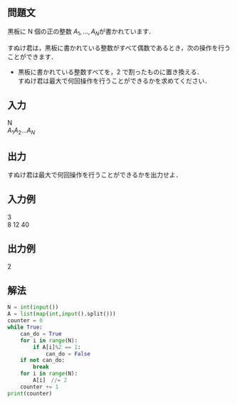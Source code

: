 ## 問題文
黒板に 
N 個の正の整数 $`A_{1},...,A_{N}`$が書かれています．

すぬけ君は，黒板に書かれている整数がすべて偶数であるとき，次の操作を行うことができます．

- 黒板に書かれている整数すべてを，2 で割ったものに置き換える．  
すぬけ君は最大で何回操作を行うことができるかを求めてください．

## 入力
N  
$`A_{1} A_{2}...A_{N}`$
## 出力
すぬけ君は最大で何回操作を行うことができるかを出力せよ．
## 入力例
3  
8 12 40
## 出力例
2
## 解法

```python
N = int(input())
A = list(map(int,input().split()))
counter = 0
while True:
    can_do = True
    for i in range(N):
        if A[i]%2 == 1:
            can_do = False
    if not can_do:
        break
    for i in range(N):
        A[i]　//= 2
    counter += 1
print(counter)